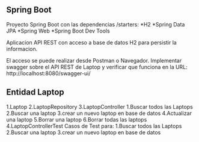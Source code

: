 ## Spring Boot
Proyecto Spring Boot con las dependencias /starters:
*H2
*Spring Data JPA
*Spring Web
*Spring Boot Dev Tools

Aplicacion API REST con acceso a base de datos H2 para persistir la informacion.

El acceso se puede realizar desde Postman o Navegador.
Implementar swagger sobre el API REST de Laptop y verificar que funciona en la URL: http://localhost:8080/swagger-ui/

## Entidad Laptop

1.Laptop
2.LaptopRepository
3.LaptopController
    1.Buscar todos las Laptops
    2.Buscar una laptop 
    3.crear un nuevo laptop en base de datos
    4.Actualizar una laptop
    5.Borrar una laptop
    6.Borrar todas las laptops
4.LaptopControllerTest
  Casos de Test para:
    1.Buscar todos las Laptops
    2.Buscar una laptop
    3.crear un nuevo laptop en base de datos
  




